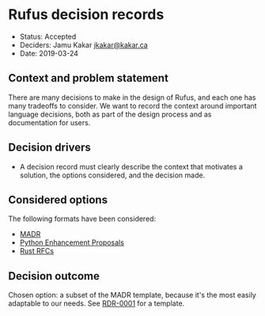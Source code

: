 # Rufus decision records

* Status: Accepted
* Deciders: Jamu Kakar <jkakar@kakar.ca>
* Date: 2019-03-24

## Context and problem statement

There are many decisions to make in the design of Rufus, and each one has many
tradeoffs to consider. We want to record the context around important language
decisions, both as part of the design process and as documentation for users.

## Decision drivers

* A decision record must clearly describe the context that motivates a solution,
  the options considered, and the decision made.

## Considered options

The following formats have been considered:

* [MADR](https://adr.github.io/madr/)
* [Python Enhancement Proposals](https://www.python.org/dev/peps/pep-0001/)
* [Rust RFCs](https://github.com/rust-lang/rfcs/blob/master/0000-template.md)

## Decision outcome

Chosen option: a subset of the MADR template, because it's the most easily
adaptable to our needs. See [RDR-0001](0001-template.md) for a template.
